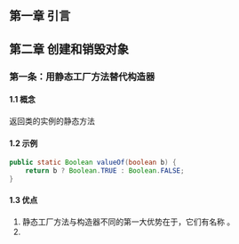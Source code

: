 ## 第一章 引言
## 第二章 创建和销毁对象
### 第一条：用静态工厂方法替代构造器
#### 1.1 概念
返回类的实例的静态方法
#### 1.2 示例
```java
public static Boolean valueOf(boolean b) {
	return b ? Boolean.TRUE : Boolean.FALSE;
}
```
#### 1.3 优点
1. 静态工厂方法与构造器不同的第一大优势在于，它们有名称 。
5. 